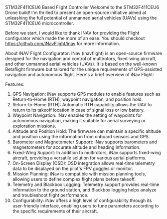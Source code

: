 STM32F411CEU6 Based Flight Controller
Welcome to the STM32F411CEU6 Drone build! 
I'm thrilled to present an open-source initiative aimed at unleashing the full potential of unmanned aerial vehicles (UAVs) using the STM32F411CEU6 microcontroller.

Before we start, I would like to thank INAV for providing the Flight configurator which made the more of an ease. 
You should checkout https://github.com/iNavFlight/inav for more information.

About INAV Flight Configurator:
iNav (inavflight) is an open-source firmware designed for the navigation and control of multirotors, fixed-wing aircraft, and other unmanned aerial vehicles (UAVs). It is based on the well-known Betaflight firmware but tailored for the unique requirements of GPS-assisted navigation and autonomous flight. Here's a brief overview of iNav Flight:

Features:
1. GPS Navigation:
iNav supports GPS modules to enable features such as Return-to-Home (RTH), waypoint navigation, and position hold.
2. Return-to-Home (RTH):
Automatic RTH capability allows the UAV to return to its takeoff location in case of signal loss or low battery.
3. Waypoint Navigation:
iNav enables the setting of waypoints for autonomous navigation, making it suitable for aerial surveying or exploration missions.
4. Altitude and Position Hold:
The firmware can maintain a specific altitude and position using the information from onboard sensors and GPS.
5. Barometer and Magnetometer Support:
iNav supports barometers and magnetometers for accurate altitude and heading information.
6. Fixed-Wing Support:
In addition to multirotors, iNav supports fixed-wing aircraft, providing a versatile solution for various aerial platforms.
7. On-Screen Display (OSD):
OSD integration allows real-time telemetry data to be displayed on the pilot's FPV goggles or monitor.
8. Mission Planning:
iNav is compatible with mission planning tools, allowing users to define complex flight plans before takeoff.
9. Telemetry and Blackbox Logging:
Telemetry support provides real-time information to the ground station, and Blackbox logging helps analyze and troubleshoot flight performance.
10. Configurability:
iNav offers a high level of configurability through its user-friendly interface, enabling users to tune parameters according to the specific requirements of their aircraft.



